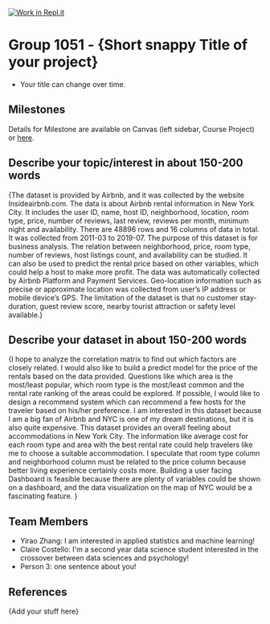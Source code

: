 [![Work in Repl.it](https://classroom.github.com/assets/work-in-replit-14baed9a392b3a25080506f3b7b6d57f295ec2978f6f33ec97e36a161684cbe9.svg)](https://classroom.github.com/online_ide?assignment_repo_id=363290&assignment_repo_type=GroupAssignmentRepo)
# Group 1051 - {Short snappy Title of your project}

- Your title can change over time.

## Milestones

Details for Milestone are available on Canvas (left sidebar, Course Project) or [here](https://firas.moosvi.com/courses/data301/project/milestone01.html).

## Describe your topic/interest in about 150-200 words

{The dataset is provided by Airbnb, and it was collected by the website Insideairbnb.com. The data is about Airbnb rental information in New York City. It includes the user ID, name, host ID, neighborhood, location, room type, price, number of reviews, last review, reviews per month, minimum night and availability. There are 48896 rows and 16 columns of data in total. It was collected from 2011-03 to 2019-07. The purpose of this dataset is for business analysis. The relation between neighborhood, price, room type, number of reviews, host listings count, and availability can be studied. It can also be used to predict the rental price based on other variables, which could help a host to make more profit. The data was automatically collected by Airbnb Platform and Payment Services. Geo-location information such as precise or approximate location was collected from user’s IP address or mobile device’s GPS. The limitation of the dataset is that no customer stay-duration, guest review score, nearby tourist attraction or safety level available.}

## Describe your dataset in about 150-200 words

{I hope to analyze the correlation matrix to find out which factors are closely related. I would also like to build a predict model for the price of the rentals based on the data provided. Questions like which area is the most/least popular, which room type is the most/least common and the rental rate ranking of the areas could be explored.  If possible, I would like to design a recommend system which can recommend a few hosts for the traveler based on his/her preference. I am interested in this dataset because I am a big fan of Airbnb and NYC is one of my dream destinations, but it is also quite expensive. This dataset provides an overall feeling about accommodations in New York City. The information like average cost for each room type and area with the best rental rate could help travelers like me to choose a suitable accommodation. I speculate that room type column and neighborhood column must be related to the price column because better living experience certainly costs more. 
Building a user facing Dashboard is feasible because there are plenty of variables could be shown on a dashboard, and the data visualization on the map of NYC would be a fascinating feature.
}

## Team Members

- Yirao Zhang: I am interested in applied statistics and machine learning!
- Claire Costello: I'm a second year data science student interested in the crossover between data sciences and psychology!
- Person 3: one sentence about you!

## References

{Add your stuff here}
